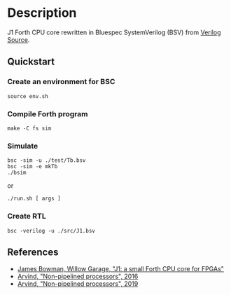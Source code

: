 # Description

J1 Forth CPU core rewritten in Bluespec SystemVerilog (BSV) from [Verilog Source](https://github.com/ros-drivers/wge100_driver/tree/hydro-devel/wge100_camera_firmware/src/hardware/verilog/j1.v).

## Quickstart

### Create an environment for BSC
```shell
source env.sh
```

### Compile Forth program
```shell
make -C fs sim
```

### Simulate
```shell
bsc -sim -u ./test/Tb.bsv
bsc -sim -e mkTb
./bsim
```
or
```shell
./run.sh [ args ]
```

### Create RTL
```shell
bsc -verilog -u ./src/J1.bsv
```

## References
* [James Bowman, Willow Garage, "J1: a small Forth CPU core for FPGAs"](http://excamera.com/sphinx/fpga-j1.html)
* [Arvind, "Non-pipelined processors", 2016](http://csg.csail.mit.edu/6.375/6_375_2016_www/handouts/lectures/L09-NonPipelinedProcessors.pdf)
* [Arvind, "Non-pipelined processors", 2019](http://csg.csail.mit.edu/6.375/6_375_2019_www/handouts/lectures/L10-NonPipelinedProcessors.pdf)
